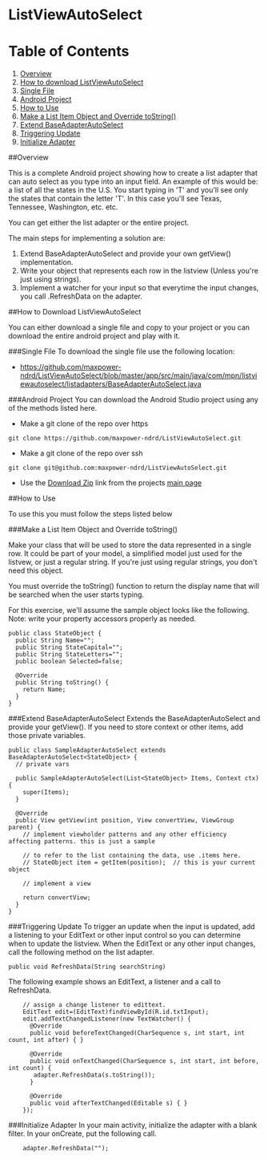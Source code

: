 # ListViewAutoSelect

# Table of Contents
1. [Overview](#overview)
2. [How to download ListViewAutoSelect](#how-to-download-listviewautoselect)
 1. [Single File](#single-file)
 2. [Android Project](#android-project)
3. [How to Use](#how-to-use)
 1. [Make a List Item Object and Override toString()](#make-a-list-item-object-and-override-tostring)
 2. [Extend BaseAdapterAutoSelect](#extend-baseadapterautoselect)
 3. [Triggering Update](#triggering-update)
4. [Initialize Adapter](#initialize-adapter)

##Overview

This is a complete Android project showing how to create a list adapter that can auto select as you type into an input field. An 
example of this would be: a list of all the states in the U.S. You start typing in 'T' and you'll see only the states that contain the 
letter 'T'. In this case you'll see Texas, Tennessee, Washington, etc. etc.

You can get either the list adapter or the entire project.

The main steps for implementing a solution are:

1. Extend BaseAdapterAutoSelect and provide your own getView() implementation.
2. Write your object that represents each row in the listview (Unless you're just using strings).
3. Implement a watcher for your input so that everytime the input changes, you call .RefreshData on the adapter.

##How to Download ListViewAutoSelect

You can either download a single file and copy to your project or you can download the entire android project and play with it.

###Single File
To download the single file use the following location:
* https://github.com/maxpower-ndrd/ListViewAutoSelect/blob/master/app/src/main/java/com/mpn/listviewautoselect/listadapters/BaseAdapterAutoSelect.java

###Android Project
You can download the Android Studio project using any of the methods listed here.
* Make a git clone of the repo over https
```
git clone https://github.com/maxpower-ndrd/ListViewAutoSelect.git
```
* Make a git clone of the repo over ssh
```
git clone git@github.com:maxpower-ndrd/ListViewAutoSelect.git
```
* Use the [Download Zip](https://github.com/maxpower-ndrd/ListViewAutoSelect/archive/master.zip) link from the projects [main page](https://github.com/maxpower-ndrd/ListViewAutoSelect)

##How to Use

To use this you must follow the steps listed below

###Make a List Item Object and Override toString()

Make your class that will be used to store the data represented in a single row. It could be part of your model, a simplified model just used for the listvew, or just a regular string. If you're just using regular strings, you don't need this object.

You must override the toString() function to return the display name that will be searched when the user starts typing.

For this exercise, we'll assume the sample object looks like the following. Note: write your property accessors properly as needed.
```
public class StateObject {
  public String Name="";
  public String StateCapital="";
  public String StateLetters="";
  public boolean Selected=false;

  @Override
  public String toString() {
    return Name;
  }
}
```

###Extend BaseAdapterAutoSelect
Extends the BaseAdapterAutoSelect and provide your getView(). If you need to store context or other items, add those private variables. 

```
public class SampleAdapterAutoSelect extends BaseAdapterAutoSelect<StateObject> {
  // private vars
  
  public SampleAdapterAutoSelect(List<StateObject> Items, Context ctx) {
    super(Items);
  }

  @Override
  public View getView(int position, View convertView, ViewGroup parent) {
    // implement viewholder patterns and any other efficiency affecting patterns. this is just a sample
    
    // to refer to the list containing the data, use .items here.
    // StateObject item = getItem(position);  // this is your current object

    // implement a view
    
    return convertView;
  }
}
```
###Triggering Update
To trigger an update when the input is updated, add a listening to your EditText or other input control so you can determine when to update the listview. When the EditText or any other input changes, call the following method on the list adapter.
```
public void RefreshData(String searchString)
```
The following example shows an EditText, a listener and a call to RefreshData.
```
    // assign a change listener to edittext.
    EditText edit=(EditText)findViewById(R.id.txtInput);
    edit.addTextChangedListener(new TextWatcher() {
      @Override
      public void beforeTextChanged(CharSequence s, int start, int count, int after) { }

      @Override
      public void onTextChanged(CharSequence s, int start, int before, int count) {
       adapter.RefreshData(s.toString());
      }

      @Override
      public void afterTextChanged(Editable s) { }
    });
```
###Initialize Adapter
In your main activity, initialize the adapter with a blank filter. In your onCreate, put the following call.
```
    adapter.RefreshData("");
```
